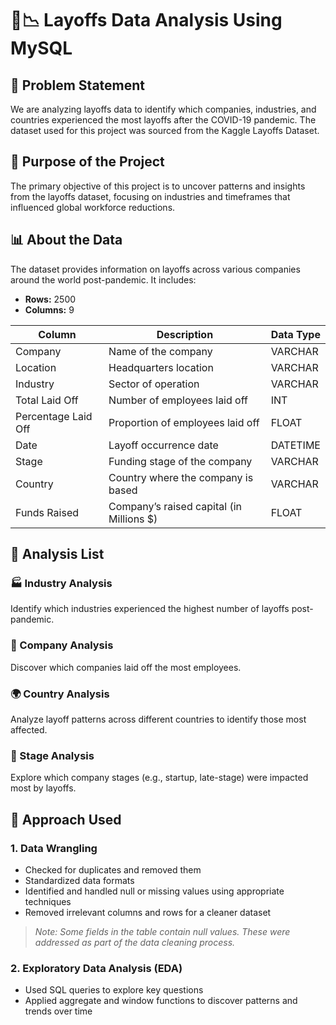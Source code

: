 # 💼📉 Layoffs Data Analysis Using MySQL

## 🧩 Problem Statement
We are analyzing layoffs data to identify which companies, industries, and countries experienced the most layoffs after the COVID-19 pandemic. The dataset used for this project was sourced from the Kaggle Layoffs Dataset.

## 🎯 Purpose of the Project
The primary objective of this project is to uncover patterns and insights from the layoffs dataset, focusing on industries and timeframes that influenced global workforce reductions.

## 📊 About the Data
The dataset provides information on layoffs across various companies around the world post-pandemic. It includes:
- **Rows:** 2500  
- **Columns:** 9  

| Column              | Description                                     | Data Type   |
|---------------------|--------------------------------------------------|-------------|
| Company             | Name of the company                              | VARCHAR     |
| Location            | Headquarters location                            | VARCHAR     |
| Industry            | Sector of operation                              | VARCHAR     |
| Total Laid Off      | Number of employees laid off                     | INT         |
| Percentage Laid Off | Proportion of employees laid off                 | FLOAT       |
| Date                | Layoff occurrence date                           | DATETIME    |
| Stage               | Funding stage of the company                     | VARCHAR     |
| Country             | Country where the company is based               | VARCHAR     |
| Funds Raised        | Company’s raised capital (in Millions $)         | FLOAT       |

## 📌 Analysis List

### 🏭 Industry Analysis  
Identify which industries experienced the highest number of layoffs post-pandemic.

### 🏢 Company Analysis  
Discover which companies laid off the most employees.

### 🌍 Country Analysis  
Analyze layoff patterns across different countries to identify those most affected.

### 🚀 Stage Analysis  
Explore which company stages (e.g., startup, late-stage) were impacted most by layoffs.

## 🧹 Approach Used

### 1. Data Wrangling  
- Checked for duplicates and removed them  
- Standardized data formats  
- Identified and handled null or missing values using appropriate techniques  
- Removed irrelevant columns and rows for a cleaner dataset

> *Note: Some fields in the table contain null values. These were addressed as part of the data cleaning process.*

### 2. Exploratory Data Analysis (EDA)  
- Used SQL queries to explore key questions  
- Applied aggregate and window functions to discover patterns and trends over time
